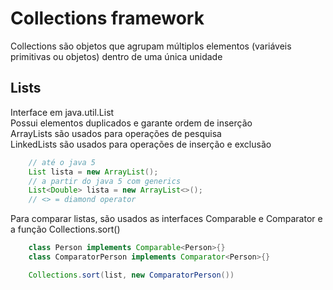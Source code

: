 # Collections framework

Collections são objetos que agrupam múltiplos elementos (variáveis primitivas ou objetos) dentro de uma única unidade

## Lists

Interface em java.util.List  
Possui elementos duplicados e garante ordem de inserção  
ArrayLists são usados para operações de pesquisa  
LinkedLists são usados para operações de inserção e exclusão

```Java
    // até o java 5
    List lista = new ArrayList();
    // a partir do java 5 com generics
    List<Double> lista = new ArrayList<>();
    // <> = diamond operator
```

Para comparar listas, são usados as interfaces Comparable e Comparator e a função Collections.sort()

```Java
    class Person implements Comparable<Person>{}
    class ComparatorPerson implements Comparator<Person>{}

    Collections.sort(list, new ComparatorPerson())
```
